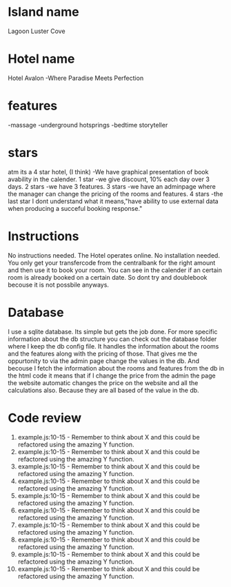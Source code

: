 # Island name
Lagoon Luster Cove
# Hotel name
Hotel Avalon
-Where Paradise Meets Perfection
# features
-massage
-underground hotsprings
-bedtime storyteller
# stars
atm its a 4 star hotel, (I think)
-We have graphical presentation of book avability in the calender. 1 star
-we give discount, 10% each day over 3 days. 2 stars
-we have 3 features. 3 stars
-we have an adminpage where the manager can change the pricing of the rooms and features. 4 stars
-the last star I dont understand what it means,"have ability to use external data when producing a succeful booking response."
# Instructions
No instructions needed. The Hotel operates online. No installation needed. You only get your transfercode from the centralbank for the right amount and then use it to book your room. You can see in the calender if an certain room is already booked on a certain date. So dont try and doublebook becouse it is not possbile anyways. 
# Database
I use a sqlite database. Its simple but gets the job done. For more specific information about the db structure you can check out the database folder where I keep the db config file. It handles the information about the rooms and the features along with the pricing of those. That gives me the oppurtonity to via the admin page change the values in the db. And becouse I fetch the information about the rooms and features from the db in the html code it means that if I change the price from the admin the page the website automatic changes the price on the website and all the calculations also. Because they are all based of the value in the db.
# Code review

1. example.js:10-15 - Remember to think about X and this could be refactored using the amazing Y function.
2. example.js:10-15 - Remember to think about X and this could be refactored using the amazing Y function.
3. example.js:10-15 - Remember to think about X and this could be refactored using the amazing Y function.
4. example.js:10-15 - Remember to think about X and this could be refactored using the amazing Y function.
5. example.js:10-15 - Remember to think about X and this could be refactored using the amazing Y function.
6. example.js:10-15 - Remember to think about X and this could be refactored using the amazing Y function.
7. example.js:10-15 - Remember to think about X and this could be refactored using the amazing Y function.
8. example.js:10-15 - Remember to think about X and this could be refactored using the amazing Y function.
9. example.js:10-15 - Remember to think about X and this could be refactored using the amazing Y function.
10. example.js:10-15 - Remember to think about X and this could be refactored using the amazing Y function.
